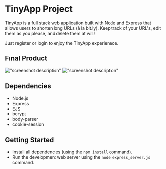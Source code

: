 # TinyApp Project

TinyApp is a full stack web application built with Node and Express that allows users to shorten long URLs (à la bit.ly).
Keep track of your URL's, edit them as you please, and delete them at will! 

Just register or login to enjoy the TinyApp experiennce. 

## Final Product

!["screenshot description"](#)
!["screenshot description"](#)

## Dependencies

- Node.js
- Express
- EJS
- bcrypt
- body-parser
- cookie-session

## Getting Started

- Install all dependencies (using the `npm install` command).
- Run the development web server using the `node express_server.js` command.